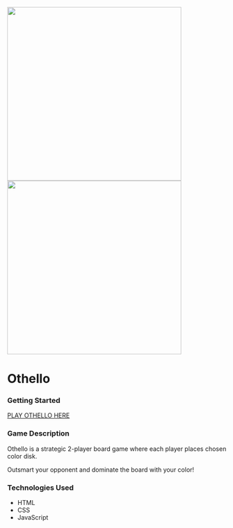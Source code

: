 <p float="left">
  <img src="https://i.imgur.com/8iHKRqR.png" width="400" />
  <img src="https://i.imgur.com/gzVUFhb.png" width="400" /> 
</p>

# Othello

### Getting Started
[PLAY OTHELLO HERE](https://mymy209.github.io/Othello/)

### Game Description
Othello is a strategic 2-player board game where each player places chosen color disk.

Outsmart your opponent and dominate the board with your color!

### Technologies Used
- HTML
- CSS
- JavaScript
